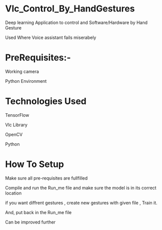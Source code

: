 # Vlc_Control_By_HandGestures

Deep learning Application to control and Software/Hardware by Hand Gesture

Used Where Voice assistant fails miserabely

# PreRequisites:- 

Working camera

Python Environment

# Technologies Used

TensorFlow

Vlc Library

OpenCV

Python

# How To Setup

Make sure all pre-requisites are fullfilled

Compile and run the Run_me file and make sure the model is in its correct location

if you want diffrent gestures , create new gestures with given file , Train it.

And, put back in the Run_me file

Can be improved further
